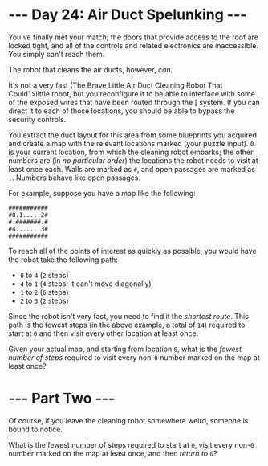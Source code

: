 ﻿# --- Day 24: Air Duct Spelunking ---

You've finally met your match; the doors that provide access to the roof are locked tight, and all of the controls and related electronics are inaccessible. You simply can't reach them.

The robot that cleans the air ducts, however, *can*.

It's not a very fast (The Brave Little Air Duct Cleaning Robot That Could">little robot, but you reconfigure it to be able to interface with some of the exposed wires that have been routed through the [ system. If you can direct it to each of those locations, you should be able to bypass the security controls.

You extract the duct layout for this area from some blueprints you acquired and create a map with the relevant locations marked (your puzzle input). ```0``` is your current location, from which the cleaning robot embarks; the other numbers are (in *no particular order*) the locations the robot needs to visit at least once each. Walls are marked as ```#```, and open passages are marked as ```.```. Numbers behave like open passages.

For example, suppose you have a map like the following:


```
###########
#0.1.....2#
#.#######.#
#4.......3#
###########
```


To reach all of the points of interest as quickly as possible, you would have the robot take the following path:


* ```0``` to ```4``` (```2``` steps)
* ```4``` to ```1``` (```4``` steps; it can't move diagonally)
* ```1``` to ```2``` (```6``` steps)
* ```2``` to ```3``` (```2``` steps)


Since the robot isn't very fast, you need to find it the *shortest route*. This path is the fewest steps (in the above example, a total of ```14```) required to start at ```0``` and then visit every other location at least once.

Given your actual map, and starting from location ```0```, what is the *fewest number of steps* required to visit every non-```0``` number marked on the map at least once?

# --- Part Two ---

Of course, if you leave the cleaning robot somewhere weird, someone is bound to notice.

What is the fewest number of steps required to start at ```0```, visit every non-```0``` number marked on the map at least once, and then *return to ```0```*?
